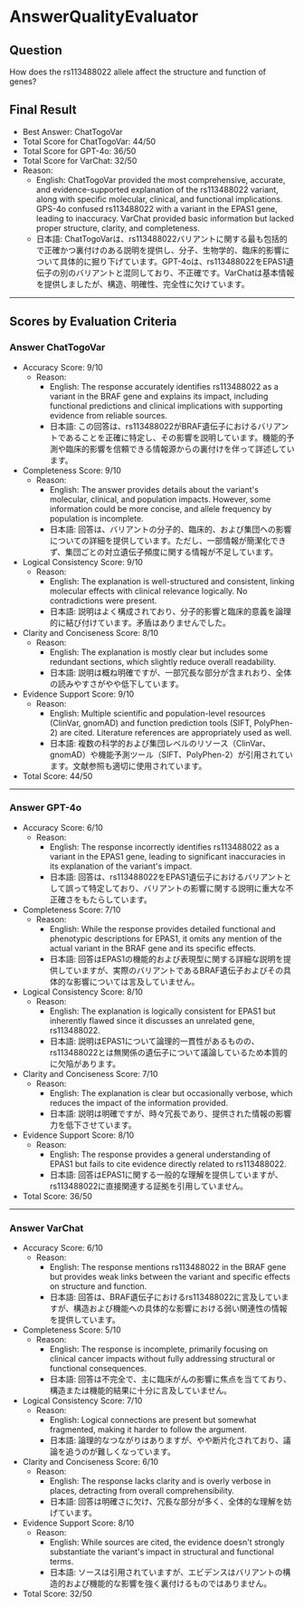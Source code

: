 # AnswerQualityEvaluator

## Question

How does the rs113488022 allele affect the structure and function of genes?

## Final Result

- Best Answer: ChatTogoVar
- Total Score for ChatTogoVar: 44/50
- Total Score for GPT-4o: 36/50
- Total Score for VarChat: 32/50
- Reason:
  - English: ChatTogoVar provided the most comprehensive, accurate, and evidence-supported explanation of the rs113488022 variant, along with specific molecular, clinical, and functional implications. GPS-4o confused rs113488022 with a variant in the EPAS1 gene, leading to inaccuracy. VarChat provided basic information but lacked proper structure, clarity, and completeness.
  - 日本語: ChatTogoVarは、rs113488022バリアントに関する最も包括的で正確かつ裏付けのある説明を提供し、分子、生物学的、臨床的影響について具体的に掘り下げています。GPT-4oは、rs113488022をEPAS1遺伝子の別のバリアントと混同しており、不正確です。VarChatは基本情報を提供しましたが、構造、明確性、完全性に欠けています。

---

## Scores by Evaluation Criteria

### Answer ChatTogoVar
- Accuracy Score: 9/10
  - Reason: 
    - English: The response accurately identifies rs113488022 as a variant in the BRAF gene and explains its impact, including functional predictions and clinical implications with supporting evidence from reliable sources.
    - 日本語: この回答は、rs113488022がBRAF遺伝子におけるバリアントであることを正確に特定し、その影響を説明しています。機能的予測や臨床的影響を信頼できる情報源からの裏付けを伴って詳述しています。
- Completeness Score: 9/10
  - Reason: 
    - English: The answer provides details about the variant's molecular, clinical, and population impacts. However, some information could be more concise, and allele frequency by population is incomplete.
    - 日本語: 回答は、バリアントの分子的、臨床的、および集団への影響についての詳細を提供しています。ただし、一部情報が簡潔化できず、集団ごとの対立遺伝子頻度に関する情報が不足しています。
- Logical Consistency Score: 9/10
  - Reason: 
    - English: The explanation is well-structured and consistent, linking molecular effects with clinical relevance logically. No contradictions were present.
    - 日本語: 説明はよく構成されており、分子的影響と臨床的意義を論理的に結び付けています。矛盾はありませんでした。
- Clarity and Conciseness Score: 8/10
  - Reason: 
    - English: The explanation is mostly clear but includes some redundant sections, which slightly reduce overall readability.
    - 日本語: 説明は概ね明確ですが、一部冗長な部分が含まれおり、全体の読みやすさがやや低下しています。
- Evidence Support Score: 9/10
  - Reason: 
    - English: Multiple scientific and population-level resources (ClinVar, gnomAD) and function prediction tools (SIFT, PolyPhen-2) are cited. Literature references are appropriately used as well.
    - 日本語: 複数の科学的および集団レベルのリソース（ClinVar、gnomAD）や機能予測ツール（SIFT、PolyPhen-2）が引用されています。文献参照も適切に使用されています。
- Total Score: 44/50

---

### Answer GPT-4o
- Accuracy Score: 6/10
  - Reason: 
    - English: The response incorrectly identifies rs113488022 as a variant in the EPAS1 gene, leading to significant inaccuracies in its explanation of the variant's impact.
    - 日本語: 回答は、rs113488022をEPAS1遺伝子におけるバリアントとして誤って特定しており、バリアントの影響に関する説明に重大な不正確さをもたらしています。
- Completeness Score: 7/10
  - Reason: 
    - English: While the response provides detailed functional and phenotypic descriptions for EPAS1, it omits any mention of the actual variant in the BRAF gene and its specific effects.
    - 日本語: 回答はEPAS1の機能的および表現型に関する詳細な説明を提供していますが、実際のバリアントであるBRAF遺伝子およびその具体的な影響については言及していません。
- Logical Consistency Score: 8/10
  - Reason: 
    - English: The explanation is logically consistent for EPAS1 but inherently flawed since it discusses an unrelated gene, rs113488022.
    - 日本語: 説明はEPAS1について論理的一貫性があるものの、rs113488022とは無関係の遺伝子について議論しているため本質的に欠陥があります。
- Clarity and Conciseness Score: 7/10
  - Reason: 
    - English: The explanation is clear but occasionally verbose, which reduces the impact of the information provided.
    - 日本語: 説明は明確ですが、時々冗長であり、提供された情報の影響力を低下させています。
- Evidence Support Score: 8/10
  - Reason: 
    - English: The response provides a general understanding of EPAS1 but fails to cite evidence directly related to rs113488022.
    - 日本語: 回答はEPAS1に関する一般的な理解を提供していますが、rs113488022に直接関連する証拠を引用していません。
- Total Score: 36/50

---

### Answer VarChat
- Accuracy Score: 6/10
  - Reason: 
    - English: The response mentions rs113488022 in the BRAF gene but provides weak links between the variant and specific effects on structure and function.
    - 日本語: 回答は、BRAF遺伝子におけるrs113488022に言及していますが、構造および機能への具体的な影響における弱い関連性の情報を提供しています。
- Completeness Score: 5/10
  - Reason: 
    - English: The response is incomplete, primarily focusing on clinical cancer impacts without fully addressing structural or functional consequences.
    - 日本語: 回答は不完全で、主に臨床がんの影響に焦点を当てており、構造または機能的結果に十分に言及していません。
- Logical Consistency Score: 7/10
  - Reason: 
    - English: Logical connections are present but somewhat fragmented, making it harder to follow the argument.
    - 日本語: 論理的なつながりはありますが、やや断片化されており、議論を追うのが難しくなっています。
- Clarity and Conciseness Score: 6/10
  - Reason: 
    - English: The response lacks clarity and is overly verbose in places, detracting from overall comprehensibility.
    - 日本語: 回答は明確さに欠け、冗長な部分が多く、全体的な理解を妨げています。
- Evidence Support Score: 8/10
  - Reason: 
    - English: While sources are cited, the evidence doesn't strongly substantiate the variant's impact in structural and functional terms.
    - 日本語: ソースは引用されていますが、エビデンスはバリアントの構造的および機能的な影響を強く裏付けるものではありません。
- Total Score: 32/50